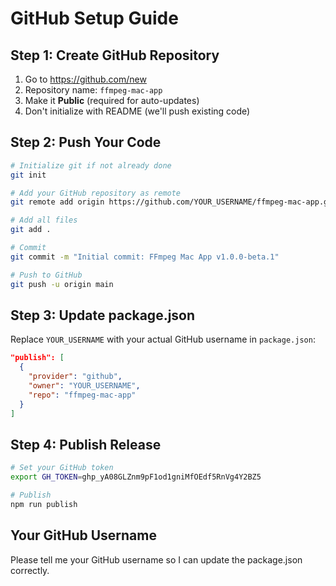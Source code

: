 # GitHub Setup Guide

## Step 1: Create GitHub Repository

1. Go to https://github.com/new
2. Repository name: `ffmpeg-mac-app`
3. Make it **Public** (required for auto-updates)
4. Don't initialize with README (we'll push existing code)

## Step 2: Push Your Code

```bash
# Initialize git if not already done
git init

# Add your GitHub repository as remote
git remote add origin https://github.com/YOUR_USERNAME/ffmpeg-mac-app.git

# Add all files
git add .

# Commit
git commit -m "Initial commit: FFmpeg Mac App v1.0.0-beta.1"

# Push to GitHub
git push -u origin main
```

## Step 3: Update package.json

Replace `YOUR_USERNAME` with your actual GitHub username in `package.json`:

```json
"publish": [
  {
    "provider": "github",
    "owner": "YOUR_USERNAME",
    "repo": "ffmpeg-mac-app"
  }
]
```

## Step 4: Publish Release

```bash
# Set your GitHub token
export GH_TOKEN=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

# Publish
npm run publish
```

## Your GitHub Username

Please tell me your GitHub username so I can update the package.json correctly.
